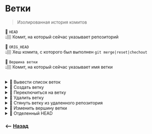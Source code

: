 # Ветки
> Изолированная история комитов

💠 `HEAD`  
👆🏽 Комит, на который сейчас указывает репозиторий

💠 `ORIG_HEAD`  
👆🏽 Хеш комита, с которого был выполнен `git merge|reset|chechout`

💠 `Вершина ветки`  
👆🏽 Комит, на который сейчас указывает имя ветки

<br>

<details>
<summary> 🔹 Вывести список веток</summary>

![illustration](https://raw.githubusercontent.com/webster6667/documentation/master/documentation-data/illustrations/dd-up.svg)

```shell
git branch
```

![illustration](https://raw.githubusercontent.com/webster6667/documentation/master/documentation-data/illustrations/dd-down.svg)

</details>


<details>
<summary> 🔹 Создать ветку</summary>

![illustration](https://raw.githubusercontent.com/webster6667/documentation/master/documentation-data/illustrations/dd-up.svg)

```shell
git branch 'branchName'
```

<br>

⚡️ Создать ветку и переключиться на нее одной командой
```shell
git checkout -b 'branchName'
```

![illustration](https://raw.githubusercontent.com/webster6667/documentation/master/documentation-data/illustrations/dd-down.svg)

</details>

<details>
<summary> 🔹 Переключиться на ветку</summary>

![illustration](https://raw.githubusercontent.com/webster6667/documentation/master/documentation-data/illustrations/dd-up.svg)

```shell
git checkout 'branchName'
```

👆 `git checkout` имеет ряд своих особенностей, которые будут рассмотренны в <a href="./../checkout/readme.md">отдельной главе</a>

<br>

⚡️ Создать ветку и переключиться на нее одной командой
```shell
git checkout -b 'branchName'
```

![illustration](https://raw.githubusercontent.com/webster6667/documentation/master/documentation-data/illustrations/dd-down.svg)

</details>  


<details>
<summary> 🔹 Удалить ветку</summary>

![illustration](https://raw.githubusercontent.com/webster6667/documentation/master/documentation-data/illustrations/dd-up.svg)

```shell
git branch -d 'branchName'
```

![illustration](https://raw.githubusercontent.com/webster6667/documentation/master/documentation-data/illustrations/dd-down.svg)

</details>

<details>
<summary> 🔹 Стянуть ветку из удаленного репозитория</summary>

![illustration](https://raw.githubusercontent.com/webster6667/documentation/master/documentation-data/illustrations/dd-up.svg)

```shell
git fetch 'origin' 'branchName'
```

![illustration](https://raw.githubusercontent.com/webster6667/documentation/master/documentation-data/illustrations/dd-down.svg)

</details>

<details>
<summary> 🔹 Изменить вершину ветки</summary>

![illustration](https://raw.githubusercontent.com/webster6667/documentation/master/documentation-data/illustrations/dd-up.svg)

```shell
git branch -f 'branchName' 'commitHash'
```
👆 Перед изменения вершины ветки, `git branch` требует покинуть ветку

<br>

⚡️ Изменить вершину ветки, не покидая ветки
```shell
git checkout -B 'branchName' 'commitHash'
```

![illustration](https://raw.githubusercontent.com/webster6667/documentation/master/documentation-data/illustrations/dd-down.svg)

</details>

<details>
<summary> 🛑 Отделенный HEAD</summary>

![illustration](https://raw.githubusercontent.com/webster6667/documentation/master/documentation-data/illustrations/dd-up.svg)

Состояние, в котором `HEAD`, указывает не на ветку, а на конкретный коммит.  
👆 Обычно нужный коммит закрепляют за вершиной ветки, и переключаються на нее

<br>

🔹 Перейти в отделенный `HEAD`
```shell
git checkout 'commitHash'
```


🎯 В отделенный `HEAD` обычно переходят, для того что бы просто глянуть состояние проекта на определенном коммите, без создания отдельной ветки 
  
🎯 Если комитить в отделенный `HEAD`, при смене ветки легко потерять хеш своего коммита    

💊 Если в состоянии отделенный `HEAD` были сделаны коммиты, нужно создать новую ветку, и перетащить туда сделанные коммиты при помощи `cherry-pick` 

https://github.com/webster6667/documentation/assets/83826752/1533801a-0a71-4395-b4b9-e3646e319a7a


![illustration](https://raw.githubusercontent.com/webster6667/documentation/master/documentation-data/illustrations/dd-down.svg)

</details>

   


### ⟵ **<a href="../../readme.md">Назад</a>**
